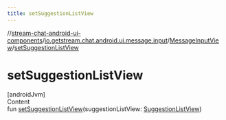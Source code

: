 ```yaml
---
title: setSuggestionListView
---
```

//[stream-chat-android-ui-components](../../../index.md)/[io.getstream.chat.android.ui.message.input](../index.md)/[MessageInputView](index.md)/[setSuggestionListView](setSuggestionListView.md)



# setSuggestionListView  
[androidJvm]  
Content  
fun [setSuggestionListView](setSuggestionListView.md)(suggestionListView: [SuggestionListView](../../io.getstream.chat.android.ui.suggestion.list/SuggestionListView/index.md))  



